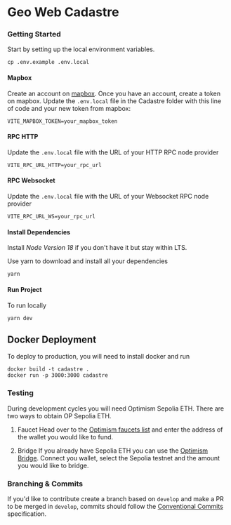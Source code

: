 # Geo Web Cadastre

### Getting Started

Start by setting up the local environment variables.

```
cp .env.example .env.local
```

#### Mapbox

Create an account on [mapbox](https://www.mapbox.com/).
Once you have an account, create a token on mapbox.
Update the `.env.local` file in the Cadastre folder with this line of code and your new token from mapbox:

```
VITE_MAPBOX_TOKEN=your_mapbox_token
```

#### RPC HTTP

Update the `.env.local` file with the URL of your HTTP RPC node provider

```
VITE_RPC_URL_HTTP=your_rpc_url
```

#### RPC Websocket

Update the `.env.local` file with the URL of your Websocket RPC node provider

```
VITE_RPC_URL_WS=your_rpc_url
```

#### Install Dependencies

Install _Node Version 18_ if you don't have it but stay within LTS.

Use yarn to download and install all your dependencies

```
yarn
```

#### Run Project

To run locally

```
yarn dev
```

## Docker Deployment

To deploy to production, you will need to install docker and run

```
docker build -t cadastre .
docker run -p 3000:3000 cadastre
```

### Testing

During development cycles you will need Optimism Sepolia ETH. There are two ways to obtain OP Sepolia ETH.

1. Faucet
   Head over to the [Optimism faucets list](https://docs.optimism.io/builders/tools/build/faucets) and enter the address of the wallet you would like to fund.

2. Bridge
   If you already have Sepolia ETH you can use the [Optimism Bridge](https://app.optimism.io/bridge/deposit). Connect you wallet, select the Sepolia testnet and the amount you would like to bridge.

### Branching & Commits

If you'd like to contribute create a branch based on `develop` and make a PR to be merged in `develop`, commits should follow the [Conventional Commits](https://www.conventionalcommits.org) specification.
